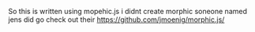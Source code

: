 So this is written using mopehic.js i didnt create morphic soneone named jens did go check out their https://github.com/jmoenig/morphic.js/
